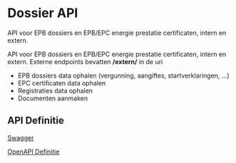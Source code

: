 # Dossier API

API voor EPB dossiers en EPB/EPC energie prestatie certificaten, intern en extern.

API voor EPB dossiers en EPB/EPC energie prestatie certificaten, intern en extern.
Externe endpoints bevatten **/extern/** in de uri

* EPB dossiers data ophalen (vergunning, aangiftes, startverklaringen, ...)
* EPC certificaten data ophalen
* Registraties data ophalen
* Documenten aanmaken

## API Definitie

[Swagger](https://ovo000090.github.io/VEKA_REST_API/?urls.primaryName=V1+-+Dossier+API+-+TEST)

[OpenAPI Definitie](../dossier/dossier-api-test-v1.yaml)
